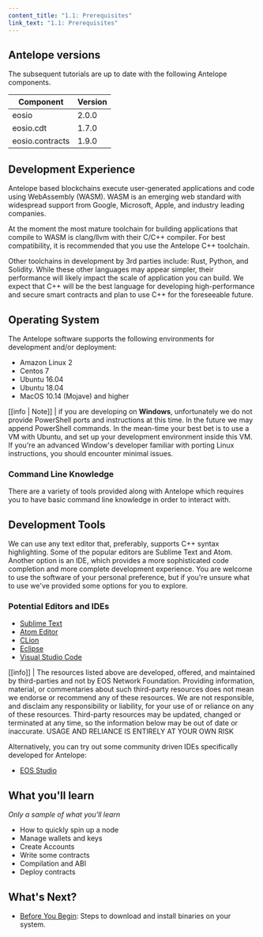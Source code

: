 ```yaml
---
content_title: "1.1: Prerequisites"
link_text: "1.1: Prerequisites"
---
```


## Antelope versions

The subsequent tutorials are up to date with the following Antelope components.

| Component | Version |
| ------ | ------ |
| eosio | 2.0.0 |
| eosio.cdt | 1.7.0 |
| eosio.contracts | 1.9.0 |



## Development Experience

Antelope based blockchains execute user-generated applications and code using WebAssembly (WASM). WASM is an emerging web standard with widespread support from Google, Microsoft, Apple, and industry leading companies.

At the moment the most mature toolchain for building applications that compile to WASM is clang/llvm with their C/C++ compiler. For best compatibility, it is recommended that you use the Antelope C++ toolchain.

Other toolchains in development by 3rd parties include: Rust, Python, and Solidity. While these other languages may appear simpler, their performance will likely impact the scale of application you can build. We expect that C++ will be the best language for developing high-performance and secure smart contracts and plan to use C++ for the foreseeable future.

## Operating System

The Antelope software supports the following environments for development and/or deployment:

* Amazon Linux 2
* Centos 7
* Ubuntu 16.04
* Ubuntu 18.04
* MacOS 10.14 (Mojave) and higher

[[info | Note]]
| if you are developing on __Windows__, unfortunately we do not provide PowerShell ports and instructions at this time. In the future we may append PowerShell commands. In the mean-time your best bet is to use a VM with Ubuntu, and set up your development environment inside this VM. If you're an advanced Window's developer familiar with porting Linux instructions, you should encounter minimal issues.

### Command Line Knowledge

There are a variety of tools provided along with Antelope which requires you to have basic command line knowledge in order to interact with.

## Development Tools

We can use any text editor that, preferably, supports C++ syntax highlighting. Some of the popular editors are Sublime Text and Atom. Another option is an IDE, which provides a more sophisticated code completion and more complete development experience. You are welcome to use the software of your personal preference, but if you're unsure what to use we've provided some options for you to explore.

### Potential Editors and IDEs

- [Sublime Text](https://www.sublimetext.com/)
- [Atom Editor](https://atom.io/)
- [CLion](https://www.jetbrains.com/clion/)
- [Eclipse](http://www.eclipse.org/downloads/packages/release/oxygen/1a/eclipse-ide-cc-developers)
- [Visual Studio Code](https://code.visualstudio.com/)

[[info]]
| The resources listed above are developed, offered, and maintained by third-parties and not by EOS Network Foundation. Providing information, material, or commentaries about such third-party resources does not mean we endorse or recommend any of these resources. We are not responsible, and disclaim any responsibility or liability, for your use of or reliance on any of these resources. Third-party resources may be updated, changed or terminated at any time, so the information below may be out of date or inaccurate. USAGE AND RELIANCE IS ENTIRELY AT YOUR OWN RISK

Alternatively, you can try out some community driven IDEs specifically developed for Antelope:

- [EOS Studio](https://www.eosstudio.io/)

## What you'll learn

_Only a sample of what you'll learn_
- How to quickly spin up a node
- Manage wallets and keys
- Create Accounts
- Write some contracts
- Compilation and ABI
- Deploy contracts

## What's Next?
- [Before You Begin](./03_before-you-begin.md): Steps to download and install binaries on your system.
